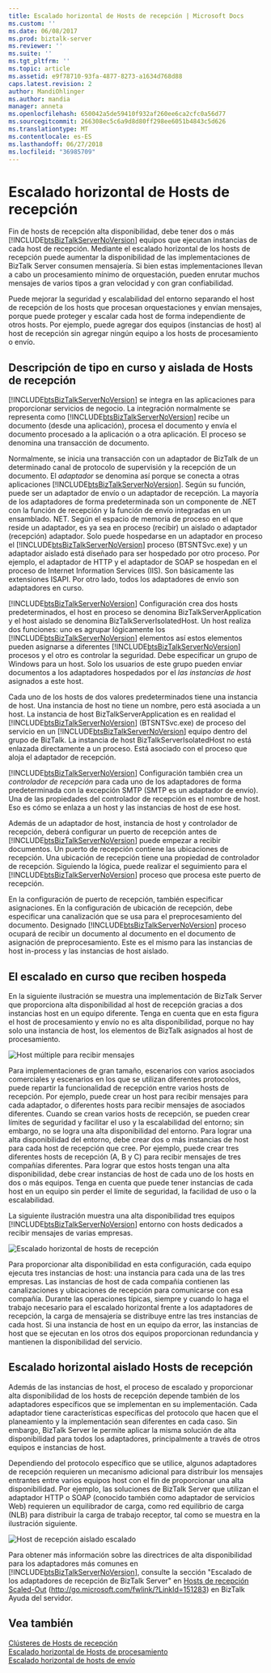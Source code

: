 ```yaml
---
title: Escalado horizontal de Hosts de recepción | Microsoft Docs
ms.custom: ''
ms.date: 06/08/2017
ms.prod: biztalk-server
ms.reviewer: ''
ms.suite: ''
ms.tgt_pltfrm: ''
ms.topic: article
ms.assetid: e9f78710-93fa-4877-8273-a1634d768d88
caps.latest.revision: 2
author: MandiOhlinger
ms.author: mandia
manager: anneta
ms.openlocfilehash: 650042a5de59410f932af260ee6ca2cfc0a56d77
ms.sourcegitcommit: 266308ec5c6a9d8d80ff298ee6051b4843c5d626
ms.translationtype: MT
ms.contentlocale: es-ES
ms.lasthandoff: 06/27/2018
ms.locfileid: "36985709"
---
```

# <a name="scaling-out-receiving-hosts"></a>Escalado horizontal de Hosts de recepción
Fin de hosts de recepción alta disponibilidad, debe tener dos o más [!INCLUDE[btsBizTalkServerNoVersion](../includes/btsbiztalkservernoversion-md.md)] equipos que ejecutan instancias de cada host de recepción. Mediante el escalado horizontal de los hosts de recepción puede aumentar la disponibilidad de las implementaciones de BizTalk Server consumen mensajería. Si bien estas implementaciones llevan a cabo un procesamiento mínimo de orquestación, pueden enrutar muchos mensajes de varios tipos a gran velocidad y con gran confiabilidad.  
  
 Puede mejorar la seguridad y escalabilidad del entorno separando el host de recepción de los hosts que procesan orquestaciones y envían mensajes, porque puede proteger y escalar cada host de forma independiente de otros hosts. Por ejemplo, puede agregar dos equipos (instancias de host) al host de recepción sin agregar ningún equipo a los hosts de procesamiento o envío.  
  
## <a name="understanding-in-process-and-isolated-receiving-hosts"></a>Descripción de tipo en curso y aislada de Hosts de recepción  
 [!INCLUDE[btsBizTalkServerNoVersion](../includes/btsbiztalkservernoversion-md.md)] se integra en las aplicaciones para proporcionar servicios de negocio. La integración normalmente se representa como [!INCLUDE[btsBizTalkServerNoVersion](../includes/btsbiztalkservernoversion-md.md)] recibe un documento (desde una aplicación), procesa el documento y envía el documento procesado a la aplicación o a otra aplicación. El proceso se denomina una transacción de documento.  
  
 Normalmente, se inicia una transacción con un adaptador de BizTalk de un determinado canal de protocolo de supervisión y la recepción de un documento. El *adaptador* se denomina así porque se conecta a otras aplicaciones [!INCLUDE[btsBizTalkServerNoVersion](../includes/btsbiztalkservernoversion-md.md)]. Según su función, puede ser un adaptador de envío o un adaptador de recepción. La mayoría de los adaptadores de forma predeterminada son un componente de .NET con la función de recepción y la función de envío integradas en un ensamblado. NET. Según el espacio de memoria de proceso en el que reside un adaptador, es ya sea en proceso (recibir) un aislado o adaptador (recepción) adaptador. Solo puede hospedarse en un adaptador en proceso el [!INCLUDE[btsBizTalkServerNoVersion](../includes/btsbiztalkservernoversion-md.md)] proceso (BTSNTSvc.exe) y un adaptador aislado está diseñado para ser hospedado por otro proceso. Por ejemplo, el adaptador de HTTP y el adaptador de SOAP se hospedan en el proceso de Internet Information Services (IIS). Son básicamente las extensiones ISAPI. Por otro lado, todos los adaptadores de envío son adaptadores en curso.  
  
 [!INCLUDE[btsBizTalkServerNoVersion](../includes/btsbiztalkservernoversion-md.md)] Configuración crea dos hosts predeterminados, el host en proceso se denomina BizTalkServerApplication y el host aislado se denomina BizTalkServerIsolatedHost. Un host realiza dos funciones: uno es agrupar lógicamente los [!INCLUDE[btsBizTalkServerNoVersion](../includes/btsbiztalkservernoversion-md.md)] elementos así estos elementos pueden asignarse a diferentes [!INCLUDE[btsBizTalkServerNoVersion](../includes/btsbiztalkservernoversion-md.md)] procesos y el otro es controlar la seguridad. Debe especificar un grupo de Windows para un host. Solo los usuarios de este grupo pueden enviar documentos a los adaptadores hospedados por el *las instancias de host* asignados a este host.  
  
 Cada uno de los hosts de dos valores predeterminados tiene una instancia de host. Una instancia de host no tiene un nombre, pero está asociada a un host. La instancia de host BizTalkServerApplication es en realidad el [!INCLUDE[btsBizTalkServerNoVersion](../includes/btsbiztalkservernoversion-md.md)] (BTSNTSvc.exe) de proceso del servicio en un [!INCLUDE[btsBizTalkServerNoVersion](../includes/btsbiztalkservernoversion-md.md)] equipo dentro del grupo de BizTalk. La instancia de host BizTalkServerIsolatedHost no está enlazada directamente a un proceso. Está asociado con el proceso que aloja el adaptador de recepción.  
  
 [!INCLUDE[btsBizTalkServerNoVersion](../includes/btsbiztalkservernoversion-md.md)] Configuración también crea un *controlador de recepción* para cada uno de los adaptadores de forma predeterminada con la excepción SMTP (SMTP es un adaptador de envío). Una de las propiedades del controlador de recepción es el nombre de host. Eso es cómo se enlaza a un host y las instancias de host de ese host.  
  
 Además de un adaptador de host, instancia de host y controlador de recepción, deberá configurar un puerto de recepción antes de [!INCLUDE[btsBizTalkServerNoVersion](../includes/btsbiztalkservernoversion-md.md)] puede empezar a recibir documentos. Un puerto de recepción contiene las ubicaciones de recepción. Una ubicación de recepción tiene una propiedad de controlador de recepción. Siguiendo la lógica, puede realizar el seguimiento para el [!INCLUDE[btsBizTalkServerNoVersion](../includes/btsbiztalkservernoversion-md.md)] proceso que procesa este puerto de recepción.  
  
 En la configuración de puerto de recepción, también especificar asignaciones. En la configuración de ubicación de recepción, debe especificar una canalización que se usa para el preprocesamiento del documento. Designado [!INCLUDE[btsBizTalkServerNoVersion](../includes/btsbiztalkservernoversion-md.md)] proceso ocupará de recibir un documento al documento en el documento de asignación de preprocesamiento. Este es el mismo para las instancias de host in-process y las instancias de host aislado.  
  
## <a name="scaling-out-in-process-receiving-hosts"></a>El escalado en curso que reciben hospeda  
 En la siguiente ilustración se muestra una implementación de BizTalk Server que proporciona alta disponibilidad al host de recepción gracias a dos instancias host en un equipo diferente. Tenga en cuenta que en esta figura el host de procesamiento y envío no es alta disponibilidad, porque no hay solo una instancia de host, los elementos de BizTalk asignados al host de procesamiento.  
  
 ![Host múltiple para recibir mensajes](../core/media/tdi-ha-scalereceive.gif "TDI_HA_ScaleReceive")  
  
 Para implementaciones de gran tamaño, escenarios con varios asociados comerciales y escenarios en los que se utilizan diferentes protocolos, puede repartir la funcionalidad de recepción entre varios hosts de recepción. Por ejemplo, puede crear un host para recibir mensajes para cada adaptador, o diferentes hosts para recibir mensajes de asociados diferentes. Cuando se crean varios hosts de recepción, se pueden crear límites de seguridad y facilitar el uso y la escalabilidad del entorno; sin embargo, no se logra una alta disponibilidad del entorno. Para lograr una alta disponibilidad del entorno, debe crear dos o más instancias de host para cada host de recepción que cree. Por ejemplo, puede crear tres diferentes hosts de recepción (A, B y C) para recibir mensajes de tres compañías diferentes. Para lograr que estos hosts tengan una alta disponibilidad, debe crear instancias de host de cada uno de los hosts en dos o más equipos. Tenga en cuenta que puede tener instancias de cada host en un equipo sin perder el límite de seguridad, la facilidad de uso o la escalabilidad.  
  
 La siguiente ilustración muestra una alta disponibilidad tres equipos [!INCLUDE[btsBizTalkServerNoVersion](../includes/btsbiztalkservernoversion-md.md)] entorno con hosts dedicados a recibir mensajes de varias empresas.  
  
 ![Escalado horizontal de hosts de recepción](../technical-guides/media/04bd4234-dc71-49d8-b630-0643390b29f0.gif "04bd4234-dc71-49d8-b630-0643390b29f0")  
  
 Para proporcionar alta disponibilidad en esta configuración, cada equipo ejecuta tres instancias de host: una instancia para cada una de las tres empresas. Las instancias de host de cada compañía contienen las canalizaciones y ubicaciones de recepción para comunicarse con esa compañía. Durante las operaciones típicas, siempre y cuando lo haga el trabajo necesario para el escalado horizontal frente a los adaptadores de recepción, la carga de mensajería se distribuye entre las tres instancias de cada host. Si una instancia de host en un equipo da error, las instancias de host que se ejecutan en los otros dos equipos proporcionan redundancia y mantienen la disponibilidad del servicio.  
  
## <a name="scaling-out-isolated-receiving-hosts"></a>Escalado horizontal aislado Hosts de recepción  
 Además de las instancias de host, el proceso de escalado y proporcionar alta disponibilidad de los hosts de recepción depende también de los adaptadores específicos que se implementan en su implementación. Cada adaptador tiene características específicas del protocolo que hacen que el planeamiento y la implementación sean diferentes en cada caso. Sin embargo, BizTalk Server le permite aplicar la misma solución de alta disponibilidad para todos los adaptadores, principalmente a través de otros equipos e instancias de host.  
  
 Dependiendo del protocolo específico que se utilice, algunos adaptadores de recepción requieren un mecanismo adicional para distribuir los mensajes entrantes entre varios equipos host con el fin de proporcionar una alta disponibilidad. Por ejemplo, las soluciones de BizTalk Server que utilizan el adaptador HTTP o SOAP (conocido también como adaptador de servicios Web) requieren un equilibrador de carga, como red equilibrio de carga (NLB) para distribuir la carga de trabajo receptor, tal como se muestra en la ilustración siguiente.  
  
 ![Host de recepción aislado escalado](../technical-guides/media/cb38ec25-bfb0-4a55-8464-b7918b6fc746.gif "cb38ec25-bfb0-4a55-8464-b7918b6fc746")  
  
 Para obtener más información sobre las directrices de alta disponibilidad para los adaptadores más comunes en [!INCLUDE[btsBizTalkServerNoVersion](../includes/btsbiztalkservernoversion-md.md)], consulte la sección "Escalado de los adaptadores de recepción de BizTalk Server" en [Hosts de recepción Scaled-Out](http://go.microsoft.com/fwlink/?LinkId=151283) (<http://go.microsoft.com/fwlink/?LinkId=151283>) en BizTalk Ayuda del servidor.  
  
## <a name="see-also"></a>Vea también  
 [Clústeres de Hosts de recepción](../technical-guides/clustering-receiving-hosts.md)   
 [Escalado horizontal de Hosts de procesamiento](../technical-guides/scaling-out-processing-hosts.md)   
 [Escalado horizontal de hosts de envío](../technical-guides/scaling-out-sending-hosts.md)